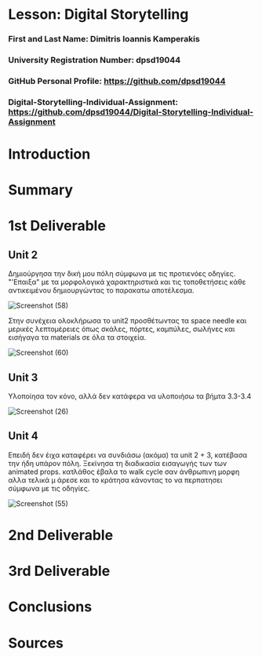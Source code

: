 # Lesson: Digital Storytelling

### First and Last Name: Dimitris Ioannis Kamperakis
### University Registration Number: dpsd19044
### GitHub Personal Profile: https://github.com/dpsd19044
### Digital-Storytelling-Individual-Assignment: https://github.com/dpsd19044/Digital-Storytelling-Individual-Assignment

# Introduction



# Summary


# 1st Deliverable
Unit 2
---------------
Δημιούργησα την δική μου πόλη σύμφωνα με τις προτιενόες οδηγίες.
"'Επαιξα" με τα μορφολογικά χαρακτηριστικά και τις τοποθετήσεις κάθε αντικειμένου δημιουργώντας το παρακατω αποτέλεσμα.


![Screenshot (58)](https://user-images.githubusercontent.com/101420117/227669220-5f52a9ce-d96f-457c-a998-48625a0e7678.png)

Στην συνέχεια ολοκλήρωσα το unit2 προσθέτωντας τα space needle και μερικές λεπτομέρειες όπως σκάλες, πόρτες, καμπύλες, σωλήνες και εισήγαγα τα materials σε όλα τα στοιχεία.

![Screenshot (60)](https://user-images.githubusercontent.com/101420117/227669238-88735b22-b7d1-4245-925e-04f4521cd05f.png)


Unit 3
---------------
Υλοποίησα τον κόνο, αλλά δεν κατάφερα να υλοποιήσω τα βήμτα 3.3-3.4


![Screenshot (26)](https://user-images.githubusercontent.com/101420117/227669269-a60af376-3347-4ba3-adfc-771e6b01de88.png)


Unit 4
---------------
Επειδή δεν έιχα καταφέρει να συνδιάσω (ακόμα) τα unit 2 + 3, κατέβασα την ήδη υπάρον πόλη. Ξεκίνησα τη διαδικασία εισαγωγής των των animated props. 
κατλάθος έβαλα το walk cycle σαν άνθρωπινη μορφη
αλλα τελικά μ άρεσε και το κράτησα κάνοντας το να περπατησει σύμφωνα με τις οδηγίες. 


![Screenshot (55)](https://user-images.githubusercontent.com/101420117/227671516-d061374f-b96d-42a6-9bd7-d08d813d3de2.png)


# 2nd Deliverable


# 3rd Deliverable 


# Conclusions


# Sources
